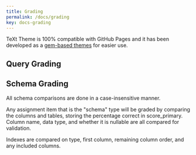 ```yaml
---
title: Grading
permalink: /docs/grading
key: docs-grading
---
```


TeXt Theme is 100% compatible with GitHub Pages and it has been developed as a [gem-based themes](https://jekyllrb.com/docs/themes/) for easier use.


## Query Grading

## Schema Grading
All schema comparisons are done in a case-insensitive manner.

Any assignment item that is the "schema" type will be graded by comparing the columns and tables, storing the percentage correct in score_primary.  Column name, data type, and whether it is nullable are all compared for validation.

Indexes are compared on type, first column, remaining column order, and any included columns.